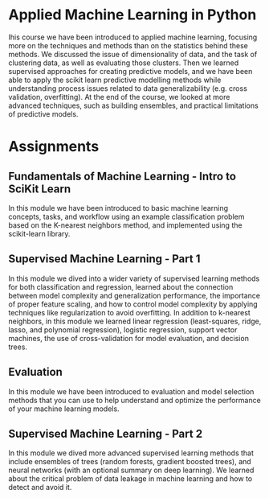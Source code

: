 # Applied Machine Learning in Python
Ihis course we have been introduced to applied machine learning, focusing more on the techniques and methods than on the statistics behind these methods.  We discussed the issue of dimensionality of data, and the task of clustering data, as well as evaluating those clusters. Then we learned supervised approaches for creating predictive models, and we have been able to apply the scikit learn predictive modelling methods while understanding process issues related to data generalizability (e.g. cross validation, overfitting). At the end of the course, we looked at more advanced techniques, such as building ensembles, and practical limitations of predictive models. 


# Assignments

## Fundamentals of Machine Learning - Intro to SciKit Learn
In this module we have been introduced to basic machine learning concepts, tasks, and workflow using an example classification problem based on the K-nearest neighbors method, and implemented using the scikit-learn library.

## Supervised Machine Learning - Part 1
In this module we dived into a wider variety of supervised learning methods for both classification and regression, learned about the connection between model complexity and generalization performance, the importance of proper feature scaling, and how to control model complexity by applying techniques like regularization to avoid overfitting. In addition to k-nearest neighbors, in this module we learned linear regression (least-squares, ridge, lasso, and polynomial regression), logistic regression, support vector machines, the use of cross-validation for model evaluation, and decision trees.

## Evaluation
In this module we have been introduced to evaluation and model selection methods that you can use to help understand and optimize the performance of your machine learning models.

## Supervised Machine Learning - Part 2

In this module we dived more advanced supervised learning methods that include ensembles of trees (random forests, gradient boosted trees), and neural networks (with an optional summary on deep learning). We learned about the critical problem of data leakage in machine learning and how to detect and avoid it.

